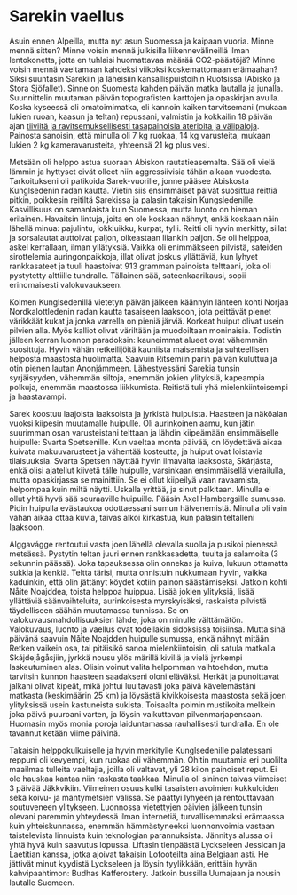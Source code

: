 # Sarekin vaellus

Asuin ennen Alpeilla, mutta nyt asun Suomessa ja kaipaan vuoria. Minne mennä sitten? Minne voisin mennä julkisilla liikennevälineillä ilman lentokonetta, jotta en tuhlaisi huomattavaa määrää CO2-päästöjä? Minne voisin mennä vaeltamaan kahdeksi viikoksi koskemattomaan erämaahan? Siksi suuntasin Sarekiin ja läheisiin kansallispuistoihin Ruotsissa (Abisko ja Stora Sjöfallet). Sinne on Suomesta kahden päivän matka lautalla ja junalla. Suunnittelin muutaman päivän topografisten karttojen ja opaskirjan avulla. Koska kyseessä oli omatoimimatka, eli kannoin kaiken tarvitsemani (mukaan lukien ruoan, kaasun ja teltan) repussani, valmistin ja kokkailin 18 päivän ajan [tiiviitä ja ravitsemuksellisesti tasapainoisia aterioita ja välipaloja](https://fediverse.blog/~/ExploreWilder/Backcountry%20Cooking). Painosta sanoisin, että minulla oli 7 kg ruokaa, 14 kg varusteita, mukaan lukien 2 kg kameravarusteita, yhteensä 21 kg plus vesi.

Metsään oli helppo astua suoraan Abiskon rautatieasemalta. Sää oli vielä lämmin ja hyttyset eivät olleet niin aggressiivisia tähän aikaan vuodesta. Tarkoitukseni oli patikoida Sarek-vuorille, jonne pääsee Abiskosta Kunglsedenin radan kautta. Vietin siis ensimmäiset päivät suosittua reittiä pitkin, poikkesin reitiltä Sarekissa ja palasin takaisin Kungsledenille. Kasvillisuus on samanlaista kuin Suomessa, mutta luonto on hieman erilainen. Havaitsin lintuja, joita en ole koskaan nähnyt, enkä koskaan näin lähellä minua: pajulintu, lokkiuikku, kurpat, tylli. Reitti oli hyvin merkitty, sillat ja sorsalautat auttoivat paljon, oikeastaan liiankin paljon. Se oli helppoa, askel kerrallaan, ilman yllätyksiä. Vaikka oli enimmäkseen pilvistä, sateiden sirottelemia auringonpaikkoja, illat olivat joskus yllättäviä, kun lyhyet rankkasateet ja tuuli haastoivat 913 gramman painoista telttaani, joka oli pystytetty alttiille tundralle. Tällainen sää, sateenkaarikausi, sopii erinomaisesti valokuvaukseen.

Kolmen Kunglsedenillä vietetyn päivän jälkeen käännyin länteen kohti Norjaa Nordkalottledenin radan kautta tasaiseen laaksoon, jota peittävät pienet värikkäät kukat ja jonka varrella on pieniä järviä. Korkeat huiput olivat usein pilvien alla. Myös kalliot olivat väriltään ja muodoiltaan moninaisia. Todistin jälleen kerran luonnon paradoksin: kauneimmat alueet ovat vähemmän suosittuja. Hyvin vähän retkeilijöitä kauniista maisemista ja suhteellisen helposta maastosta huolimatta. Saavuin Ritsemiin parin päivän kuluttua ja otin pienen lautan Anonjámmeen. Lähestyessäni Sarekia tunsin syrjäisyyden, vähemmän siltoja, enemmän jokien ylityksiä, kapeampia polkuja, enemmän maastossa liikkumista. Reitistä tuli yhä mielenkiintoisempi ja haastavampi.

Sarek koostuu laajoista laaksoista ja jyrkistä huipuista. Haasteen ja näköalan vuoksi kiipesin muutamalle huipulle. Oli aurinkoinen aamu, kun jätin suurimman osan varusteistani telttaan ja lähdin kiipeämään ensimmäiselle huipulle: Svarta Spetsenille. Kun vaeltaa monta päivää, on löydettävä aikaa kuivata makuuvarusteet ja vähentää kosteutta, ja huiput ovat loistavia tilaisuuksia. Svarta Spetsen näyttää hyvin ilmavalta laaksosta, Skárjásta, enkä olisi ajatellut kiivetä tälle huipulle, varsinkaan ensimmäisellä vierailulla, mutta opaskirjassa se mainittiin. Se ei ollut kiipeilyä vaan ravaamista, helpompaa kuin miltä näytti. Uskalla yrittää, ja sinut palkitaan. Minulla ei ollut yhtä hyvä sää seuraaville huipuille. Pääsin Axel Hambergsille sumussa. Pidin huipulla evästaukoa odottaessani sumun hälvenemistä. Minulla oli vain vähän aikaa ottaa kuvia, taivas alkoi kirkastua, kun palasin teltalleni laaksoon.

Alggavágge rentoutui vasta joen lähellä olevalla suolla ja pusikoi pienessä metsässä. Pystytin teltan juuri ennen rankkasadetta, tuulta ja salamoita (3 sekunnin päässä). Joka tapauksessa olin onnekas ja kuiva, lukuun ottamatta sukkia ja kenkiä. Teltta tärisi, mutta onnistuin nukkumaan hyvin, vaikka kaduinkin, että olin jättänyt köydet kotiin painon säästämiseksi. Jatkoin kohti Nåite Noajddea, toista helppoa huippua. Lisää jokien ylityksiä, lisää yllättäviä säänvaihteluita, aurinkoisesta myrskyisäksi, raskaista pilvistä täydelliseen säähän muutamassa tunnissa. Se on valokuvausmahdollisuuksien lähde, joka on minulle välttämätön. Valokuvaus, luonto ja vaellus ovat todellakin sidoksissa toisiinsa. Mutta sinä päivänä saavuin Nåite Noajdden huipulle sumussa, enkä nähnyt mitään. Retken vaikein osa, tai pitäisikö sanoa mielenkiintoisin, oli satula matkalla Skájdejågåsjiin, jyrkkä nousu ylös märillä kivillä ja vielä jyrkempi laskeutuminen alas. Olisin voinut valita helpomman vaihtoehdon, mutta tarvitsin kunnon haasteen saadakseni oloni eläväksi. Herkät ja punoittavat jalkani olivat kipeät, mikä johtui luultavasti joka päivä kävelemästäni matkasta (keskimäärin 25 km) ja löysästä kivikkoisesta maastosta sekä joen ylityksissä usein kastuneista sukista. Toisaalta poimin mustikoita melkein joka päivä puuroani varten, ja löysin vaikuttavan pilvenmarjapensaan. Huomasin myös monia poroja laiduntamassa rauhallisesti tundralla. En ole tavannut ketään viime päivinä.

Takaisin helppokulkuiselle ja hyvin merkitylle Kunglsedenille palatessani reppuni oli kevyempi, kun ruokaa oli vähemmän. Ohitin muutamia eri puolilta maailmaa tulleita vaeltajia, joilla oli valtavat, yli 28 kilon painoiset reput. Ei ole hauskaa kantaa niin raskasta taakkaa. Minulla oli sininen taivas viimeiset 3 päivää Jäkkvikiin. Viimeinen osuus kulki tasaisten avoimien kukkuloiden sekä koivu- ja mäntymetsien välissä. Se päättyi lyhyeen ja rentouttavaan soutuveneen ylitykseen. Luonnossa vietettyjen päivien jälkeen tunsin olevani paremmin yhteydessä ilman internetiä, turvallisemmaksi erämaassa kuin yhteiskunnassa, enemmän hämmästyneeksi luonnonvoimia vastaan taistelevista linnuista kuin teknologian parannuksista. Jännitys alussa oli yhtä hyvä kuin saavutus lopussa. Liftasin tienpäästä Lyckseleen Jessican ja Laetitian kanssa, jotka ajoivat takaisin Lofooteilta aina Belgiaan asti. He jättivät minut kyydistä Lyckseleen ja löysin tyylikkään, erittäin hyvän kahvipaahtimon: Budhas Kafferostery. Jatkoin bussilla Uumajaan ja nousin lautalle Suomeen.
